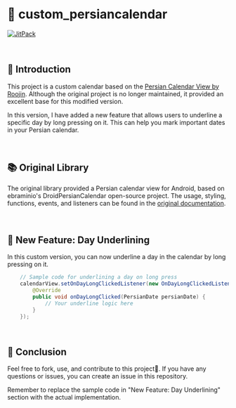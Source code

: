 # 📅 custom_persiancalendar

[![JitPack](https://jitpack.io/v/nazzanin/custom-persian-calendar.svg)](https://jitpack.io/#nazzanin/custom-persian-calendar)

<br>

## 🚀 Introduction

This project is a custom calendar based on the [Persian Calendar View by Roojin](https://github.com/Roojin/persian-calendar-view). Although the original project is no longer maintained, it provided an excellent base for this modified version.

In this version, I have added a new feature that allows users to underline a specific day by long pressing on it. This can help you mark important dates in your Persian calendar.
<br>
<br>
<br>
## 📚 Original Library

The original library provided a Persian calendar view for Android, based on ebraminio's DroidPersianCalendar open-source project. The usage, styling, functions, events, and listeners can be found in the [original documentation](https://github.com/Roojin/persian-calendar-view). 
<br>
<br>
<br>
## 🎁 New Feature: Day Underlining

In this custom version, you can now underline a day in the calendar by long pressing on it. 

```java
    // Sample code for underlining a day on long press
    calendarView.setOnDayLongClickedListener(new OnDayLongClickedListener() {
        @Override
        public void onDayLongClicked(PersianDate persianDate) {
            // Your underline logic here
        }
    });
```
<br>

## 🏁 Conclusion

Feel free to fork, use, and contribute to this project🍴. If you have any questions or issues, you can create an issue in this repository.


Remember to replace the sample code in "New Feature: Day Underlining" section with the actual implementation.
